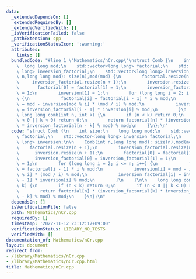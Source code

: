 ```yaml
---
data:
  _extendedDependsOn: []
  _extendedRequiredBy: []
  _extendedVerifiedWith: []
  _isVerificationFailed: false
  _pathExtension: cpp
  _verificationStatusIcon: ':warning:'
  attributes:
    links: []
  bundledCode: "#line 1 \"Mathematics/nCr.cpp\"\nstruct Comb {\n    int size;\n  \
    \  long long mod;\n    std::vector<long long> factorial;\n    std::vector<long\
    \ long> inversion_factorial;\n    std::vector<long long> inversion;\n\n    Comb(int\
    \ n,long long mod): size(n),mod(mod) {\n        factorial.resize(n + 1);\n   \
    \     inversion_factorial.resize(n + 1);\n        inversion.resize(n + 1);\n \
    \       factorial[0] = factorial[1] = 1;\n        inversion_factorial[0] = inversion_factorial[1]\
    \ = 1;\n        inversion[1] = 1;\n        for (long long i = 2; i <= n; i++)\
    \ {\n            factorial[i] = factorial[i - 1] * i % mod;\n            inversion[i]\
    \ = mod - inversion[mod % i] * (mod / i) % mod;\n            inversion_factorial[i]\
    \ = inversion_factorial[i - 1] * inversion[i] % mod;\n        }\n    }\n\n   \
    \ long long comb(int n, int k) {\n        if (n < k) return 0;\n        if (n\
    \ < 0 || k < 0) return 0;\n        return factorial[n] * (inversion_factorial[k]\
    \ * inversion_factorial[n - k] % mod) % mod;\n    }\n};\n"
  code: "struct Comb {\n    int size;\n    long long mod;\n    std::vector<long long>\
    \ factorial;\n    std::vector<long long> inversion_factorial;\n    std::vector<long\
    \ long> inversion;\n\n    Comb(int n,long long mod): size(n),mod(mod) {\n    \
    \    factorial.resize(n + 1);\n        inversion_factorial.resize(n + 1);\n  \
    \      inversion.resize(n + 1);\n        factorial[0] = factorial[1] = 1;\n  \
    \      inversion_factorial[0] = inversion_factorial[1] = 1;\n        inversion[1]\
    \ = 1;\n        for (long long i = 2; i <= n; i++) {\n            factorial[i]\
    \ = factorial[i - 1] * i % mod;\n            inversion[i] = mod - inversion[mod\
    \ % i] * (mod / i) % mod;\n            inversion_factorial[i] = inversion_factorial[i\
    \ - 1] * inversion[i] % mod;\n        }\n    }\n\n    long long comb(int n, int\
    \ k) {\n        if (n < k) return 0;\n        if (n < 0 || k < 0) return 0;\n\
    \        return factorial[n] * (inversion_factorial[k] * inversion_factorial[n\
    \ - k] % mod) % mod;\n    }\n};\n"
  dependsOn: []
  isVerificationFile: false
  path: Mathematics/nCr.cpp
  requiredBy: []
  timestamp: '2022-11-12 23:12:17+09:00'
  verificationStatus: LIBRARY_NO_TESTS
  verifiedWith: []
documentation_of: Mathematics/nCr.cpp
layout: document
redirect_from:
- /library/Mathematics/nCr.cpp
- /library/Mathematics/nCr.cpp.html
title: Mathematics/nCr.cpp
---
```

